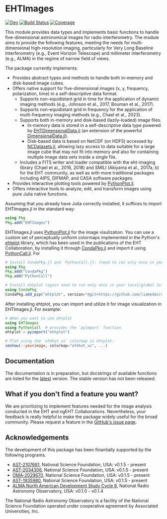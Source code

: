 # EHTImages
[![Dev](https://img.shields.io/badge/docs-dev-blue.svg)](https://ehtjulia.github.io/EHTImages.jl/dev/)
[![Build Status](https://github.com/EHTJulia/EHTImages.jl/actions/workflows/CI.yml/badge.svg?branch=main)](https://github.com/EHTJulia/EHTImages.jl/actions/workflows/CI.yml?query=branch%3Amain)
[![Coverage](https://codecov.io/gh/EHTJulia/EHTImages.jl/branch/main/graph/badge.svg)](https://codecov.io/gh/EHTJulia/EHTImages.jl)

This module provides data types and implements basic functions to handle five-dimensional astronomical images for radio interferometry. The module aims to provide the following features, meeting the needs for multi-dimensional high-resolution imaging, particularly for Very Long Baseline Interferometry (e.g., Event Horizon Telescope) and millimeter interferometry (e.g., ALMA) in the regime of narrow field of views.

The package currently implements:

- Provides abstract types and methods to handle both in-memory and disk-based image cubes.
- Offers native support for five-dimensional images (x, y, frequency, polarization, time) in a self-descriptive data format.
  - Supports non-equidistant grid in time for the application of dynamic imaging methods (e.g., Johnson et al., 2017, Bouman et al., 2017).
  - Supports non-equidistant grid in frequency for the application of multi-frequency imaging methods (e.g., Chael et al., 2023).
  - Supports both in-memory and disk-based (lazily-loaded) image files.
    - In-memory data is stored in a self-descriptive data type powered by [EHTDimensionalData.jl](https://github.com/EHTJulia/EHTDimensionalData.jl) (an extension of the powerful [DimensionalData.jl](https://github.com/rafaqz/DimensionalData.jl)).
    - Disk-based data is based on NetCDF (on HDF5) accessed by [NCDatasets.jl](https://github.com/Alexander-Barth/NCDatasets.jl), allowing lazy access to data suitable for a large image cube that may not fit into memory and also for containing multiple image data sets inside a single file.
  - Includes a FITS writer and loader compatible with the eht-imaging library (Chael et al., 2016, 2018) and SMILI (Akiyama et al., 2017a, b) for the EHT community, as well as with more traditional packages including AIPS, DIFMAP, and CASA software packages.
- Provides interactive plotting tools powered by [PythonPlot.jl](https://github.com/JuliaPy/PythonPlot.jl).
- Offers interactive tools to analyze, edit, and transform images using pure Julia native functions.

Assuming that you already have Julia correctly installed, it suffices to import EHTImages.jl in the standard way:

```julia
using Pkg
Pkg.add("EHTImages")
```

EHTImages.jl uses [PythonPlot.jl](https://github.com/stevengj/PythonPlot.jl) for the image visulization.
You can use a custom set of perceptually uniform colormaps implemented in the Python's [ehtplot](https://github.com/liamedeiros/ehtplot) library, which
has been used in the publications of the EHT Collaboration, by installing it through [CondaPkg.jl](https://github.com/cjdoris/CondaPkg.jl) and 
import it using [PythonCall.jl](https://github.com/cjdoris/PythonCall.jl). For

```julia
# Install CondaPkg.jl and  PythonCall.jl: (need to run only once in your local/global Julia enviroment)
using Pkg
Pkg.add("CondaPkg")
Pkg.add("PythonCall")

# Install ehtplot (again need to run only once in your local/global Julia enviroment)
using CondaPkg
CondaPkg.add_pip("ehtplot", version="@git+https://github.com/liamedeiros/ehtplot")
```
After installing ehtplot, you can import and utilize it for image visualization in EHTImages.jl. For example:
```julia
# When you want to use ehtplot
using EHTImages
using PythonCall  # provides the `pyimport` function
ehtplot = pyimport("ehtplot")

# Plot using the `afmhot_us` colormap in ehtplot.
imshow(::yourimage, colormap="afmhot_us", ...)
```

## Documentation
The documentation is in preparation, but docstrings of available functions are listed for the [latest](https://ehtjulia.github.io/EHTImages.jl/dev) version. The stable version has not been released. 


## What if you don't find a feature you want? 
We are prioritizing to implement features needed for the image analysis conducted in the EHT and ngEHT Collaborations. Nevertheless, your feedback is really helpful to make the package widely useful for the broad community. Please request a feature in the [GitHub's issue page](https://github.com/EHTJulia/EHTImages.jl/issues).


## Acknowledgements
The development of this package has been finantially supported by the following programs.
- [AST-2107681](https://www.nsf.gov/awardsearch/showAward?AWD_ID=2107681), National Science Foundation, USA: v0.1.5 - present
- [AST-2034306](https://www.nsf.gov/awardsearch/showAward?AWD_ID=2034306), National Science Foundation, USA: v0.1.5 - present
- [OMA-2029670](https://www.nsf.gov/awardsearch/showAward?AWD_ID=2029670), National Science Foundation, USA: v0.1.5 - present
- [AST-1935980](https://www.nsf.gov/awardsearch/showAward?AWD_ID=1935980), National Science Foundation, USA: v0.1.5 - present
- [ALMA North American Development Study Cycle 8](https://science.nrao.edu/facilities/alma/science_sustainability/alma-develop-history), National Radio Astronomy Observatory, USA: v0.1.0 - v0.1.4

The National Radio Astronomy Observatory is a facility of the National Science Foundation operated under cooperative agreement by Associated Universities, Inc.